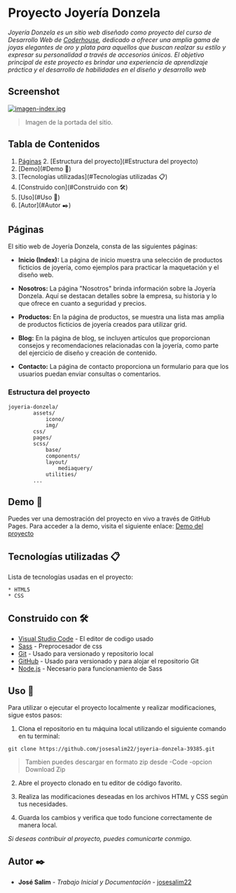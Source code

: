 # Proyecto Joyería Donzela

_Joyería Donzela es un sitio web diseñado como proyecto del curso de Desarrollo Web de [Coderhouse](https://www.coderhouse.com/), dedicado a ofrecer una amplia gama de joyas elegantes de oro y plata para aquellos que buscan realzar su estilo y expresar su personalidad a través de accesorios únicos. El objetivo principal de este proyecto es brindar una experiencia de aprendizaje práctica y el desarrollo de habilidades en el diseño y desarrollo web_

## Screenshot

[![imagen-index.jpg](https://i.postimg.cc/GmkTtDFM/imagen-index.jpg)](https://postimg.cc/rDwwYKYW)

> Imagen de la portada del sitio.

## Tabla de Contenidos
1. [Páginas](#Páginas)
	2. [Estructura del proyecto](#Estructura del proyecto)
3. [Demo](#Demo 🚀)
4. [Tecnologías utilizadas](#Tecnologías utilizadas 📋)
5. [Construido con](#Construido con 🛠️)
6. [Uso](#Uso 🔧)
7. [Autor](#Autor ✒️)

## Páginas

El sitio web de Joyería Donzela, consta de las siguientes páginas:

- **Inicio (Index):** La página de inicio muestra una selección de productos ficticios de joyería, como ejemplos para practicar la maquetación y el diseño web.

- **Nosotros:** La página "Nosotros" brinda información sobre la Joyería Donzela. Aquí se destacan detalles sobre la empresa, su historia y lo que ofrece en cuanto a seguridad y precios.

- **Productos:** En la página de productos, se muestra una lista mas amplia de productos ficticios de joyería creados para utilizar grid.

- **Blog:** En la página de blog, se incluyen artículos que proporcionan consejos y recomendaciones relacionadas con la joyería, como parte del ejercicio de diseño y creación de contenido.

- **Contacto:** La página de contacto proporciona un formulario para que los usuarios puedan enviar consultas o comentarios.

### Estructura del proyecto

    joyeria-donzela/
            assets/
				icono/
				img/
            css/
			pages/
            scss/
				base/
				components/
				layout/
					mediaquery/
				utilities/
            ...

## Demo 🚀

Puedes ver una demostración del proyecto en vivo a través de GitHub Pages. Para acceder a la demo, visita el siguiente enlace: [Demo del proyecto](https://josesalim22.github.io/joyeria-donzela-39385/)


## Tecnologías utilizadas 📋

Lista de tecnologías usadas en el proyecto:

```
* HTML5
* CSS
```
## Construido con 🛠️

* [Visual Studio Code](https://code.visualstudio.com/) - El editor de codigo usado
* [Sass](https://sass-lang.com/) - Preprocesador de css
* [Git](https://git-scm.com/) - Usado para versionado y repositorio local
* [GitHub](https://github.com/) - Usado para versionado y para alojar el repositorio Git
* [Node.js](https://nodejs.org/es) - Necesario para funcionamiento de Sass

## Uso 🔧

Para utilizar o ejecutar el proyecto localmente y realizar modificaciones, sigue estos pasos:

1. Clona el repositorio en tu máquina local utilizando el siguiente comando en tu terminal:

```
git clone https://github.com/josesalim22/joyeria-donzela-39385.git
```
>Tambien puedes descargar en formato zip desde -Code -opcion Download Zip

2. Abre el proyecto clonado en tu editor de código favorito.

3. Realiza las modificaciones deseadas en los archivos HTML y CSS según tus necesidades.

4. Guarda los cambios y verifica que todo funcione correctamente de manera local.

_Si deseas contribuir al proyecto, puedes comunicarte conmigo._

## Autor ✒️

* **José Salim** - *Trabajo Inicial y Documentación* - [josesalim22](https://github.com/josesalim22/)